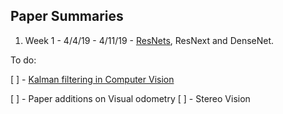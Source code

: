 ## Paper Summaries

1. Week 1 - 4/4/19 - 4/11/19 - [ResNets](https://github.com/kartikmadhira1/DeepLearning/tree/master/PaperSummaries/ResNet), ResNext and DenseNet.


To do:

[ ] - [Kalman filtering in Computer Vision](https://arxiv.org/pdf/1802.01235.pdf)

[ ] - Paper additions on Visual odometry
[ ] - Stereo Vision